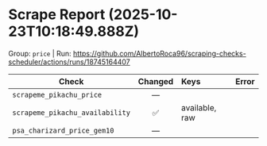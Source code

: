 # Scrape Report (2025-10-23T10:18:49.888Z)

Group: `price`  |  Run: https://github.com/AlbertoRoca96/scraping-checks-scheduler/actions/runs/18745164407

| Check | Changed | Keys | Error |
|---|:---:|:--|:--|
| `scrapeme_pikachu_price` | — |  |  |
| `scrapeme_pikachu_availability` | ✅ | available, raw |  |
| `psa_charizard_price_gem10` | — |  |  |
